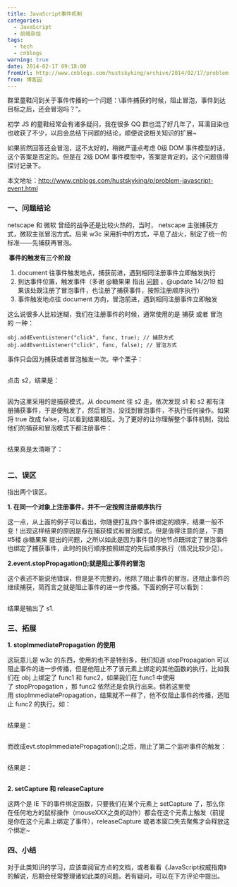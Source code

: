 ```yaml
---
title: JavaScript事件机制
categories:
  - JavaScript
  - 前端杂烩
tags:
  - tech
  - cnblogs
warning: true
date: 2014-02-17 09:18:00
fromUrl: http://www.cnblogs.com/hustskyking/archive/2014/02/17/problem-javascript-event.html
from: 博客园
---
```



<p>群里童鞋问到关于事件传播的一个问题：\事件捕获的时候，阻止冒泡，事件到达目标之后，还会冒泡吗？"。</p>
<p>初学 JS 的童鞋经常会有诸多疑问，我在很多 QQ 群也混了好几年了，耳濡目染也也收获了不少，以后会总结下问题的结论，顺便说说相关知识的扩展~</p>
<p>如果贸然回答还会冒泡，这不太好的，稍微严谨点考虑 0级 DOM 事件模型的话，这个答案是否定的。但是在 2级 DOM 事件模型中，答案是肯定的，这个问题值得探讨记录下。</p>
<p>本文地址：<a href="http://www.cnblogs.com/hustskyking/p/problem-javascript-event.html">http://www.cnblogs.com/hustskyking/p/problem-javascript-event.html</a>&nbsp;</p>
<h3>一、问题结论</h3>
<p>netscape 和 微软 曾经的战争还是比较火热的，当时， netscape 主张捕获方式，微软主张冒泡方式。后来 w3c 采用折中的方式，平息了战火，制定了统一的标准&mdash;&mdash;先捕获再冒泡。</p>
<div><strong>&nbsp;事件的触发有三个阶段</strong><ol>
<li>document&nbsp;往事件触发地点，捕获前进，遇到相同注册事件立即触发执行</li>
<li>到达事件位置，触发事件（多谢&nbsp;<span>@糖果果&nbsp;<span>指出&nbsp;<a href="#2878498">问题</a>&nbsp;，</span></span><span>@update 14/2/19</span> 如果该处既注册了冒泡事件，也注册了捕获事件，按照注册顺序执行）</li>
<li>事件触发地点往 document 方向，冒泡前进，遇到相同注册事件立即触发</li>
</ol>
<p>这么说很多人比较迷糊，我们在注册事件的时候，通常使用的是 捕获 或者 冒泡 的 一种：</p>

```
obj.addEventListener("click", func, true); // 捕获方式
obj.addEventListener("click", func, false); // 冒泡方式

```

<p>事件只会因为捕获或者冒泡触发一次。举个栗子：</p>
<p><strong><img src="https://images.cnitblog.com/blog/387325/201402/172047332617225.jpg" alt=""></strong></p>
<p>点击 s2，结果是：</p>
<p><img src="https://images.cnitblog.com/blog/387325/201402/172049374659103.jpg" alt=""></p>
<p>因为这里采用的是捕获模式，从 document 往 s2 走，依次发现 s1 和 s2 都有注册捕获事件，于是便触发了，然后冒泡，没找到冒泡事件，不执行任何操作。如果将 true 改成 false，可以看到结果相反。为了更好的让你理解整个事件机制，我给他们的捕获和冒泡模式下都注册事件：</p>
<p><img src="https://images.cnitblog.com/blog/387325/201402/172057001398575.jpg" alt=""></p>
<p>结果真是太清晰了：</p>
<p><img src="https://images.cnitblog.com/blog/387325/201402/172057281606167.jpg" alt=""></p>


<h3>二、误区</h3>
<p>指出两个误区。</p>
<p><strong>1. 在同一个对象上注册事件，并不一定按照注册顺序执行</strong></p>
<p>这一点，从上面的例子可以看出，你随便打乱四个事件绑定的顺序，结果一般不变！出现这样结果的原因是存在捕获模式和冒泡模式。但是值得注意的是，下面 #5楼 @糖果果 提出的问题，之所以如此是因为事件目的地节点既绑定了冒泡事件也绑定了捕获事件，此时的执行顺序按照绑定的先后顺序执行（情况比较少见）。</p>
<p><strong>2.event.stopPropagation();就是阻止事件的冒泡</strong></p>
<p>这个表述不能说他错误，但是是不完整的，他除了阻止事件的冒泡，还阻止事件的继续捕获，简而言之就是阻止事件的进一步传播。下面的例子可以看到：</p>
<p><img src="https://images.cnitblog.com/blog/387325/201402/172104390057858.jpg" alt=""></p>
<p>结果是输出了 s1.</p>


<h3>三、拓展</h3>
<p><strong>1.&nbsp;stopImmediatePropagation 的使用</strong></p>
<p>这玩意儿是 w3c 的东西，使用的也不是特别多，我们知道 stopPropagation 可以阻止事件的进一步传播，但是他阻止不了该元素上绑定的其他函数的执行，比如我们在 obj 上绑定了 func1 和 func2，如果我们在 func1 中使用了&nbsp;stopPropagation ，那 func2 依然还是会执行出来。倘若这里使用&nbsp;stopImmediatePropagation，结果就不一样了，他不仅阻止事件的传播，还阻止 func2 的执行。如：</p>
<p><img src="https://images.cnitblog.com/blog/387325/201402/172112453398807.jpg" alt=""></p>
<p>结果是：</p>
<p><img src="https://images.cnitblog.com/blog/387325/201402/172113011073790.jpg" alt=""></p>
<p>而改成evt.stopImmediatePropagation();之后，阻止了第二个监听事件的触发：</p>
<p><img src="https://images.cnitblog.com/blog/387325/201402/172113246634621.jpg" alt=""></p>
<p>结果是：</p>
<p><img src="https://images.cnitblog.com/blog/387325/201402/172113354087200.jpg" alt=""></p>
<p><strong>2. setCapture 和 releaseCapture</strong></p>
<p>这两个是 IE 下的事件绑定函数，只要我们在某个元素上 setCapture 了，那么你在任何地方的鼠标操作（mouseXXX之类的动作）都会在这个元素上触发（前提是你在这个元素上绑定了事件），releaseCapture 或者本窗口失去聚焦才会释放这个绑定~</p>


<h3>四、小结</h3>
<p>对于此类知识的学习，应该查阅官方点的文档，或者看看《JavaScript权威指南》的解说，后期会经常整理诸如此类的问题。若有疑问，可以在下方评论中提出。</p>


</div>
